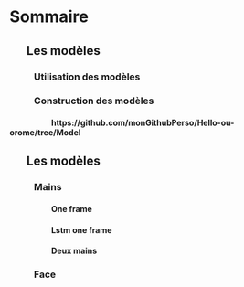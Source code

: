 


<h1>Sommaire</h1>

<h2>
        &nbsp;&nbsp;&nbsp;&nbsp;&nbsp;
        Les modèles 
</h2>
        
<h3>
        &nbsp;&nbsp;&nbsp;&nbsp;&nbsp;&nbsp;&nbsp;&nbsp;&nbsp;&nbsp;
        Utilisation des modèles
</h3>
        
<h3>
        &nbsp;&nbsp;&nbsp;&nbsp;&nbsp;&nbsp;&nbsp;&nbsp;&nbsp;&nbsp;
        Construction des modèles
</h3>
            
<h4>
        &nbsp;&nbsp;&nbsp;&nbsp;&nbsp;&nbsp;&nbsp;&nbsp;&nbsp;&nbsp;
        &nbsp;&nbsp;&nbsp;&nbsp;&nbsp;&nbsp;&nbsp;&nbsp;&nbsp;&nbsp;
        https://github.com/monGithubPerso/Hello-ou-orome/tree/Model 
</h4>

<h2>    
        &nbsp;&nbsp;&nbsp;&nbsp;&nbsp;
        Les modèles 
</h2>

<h3>       
        &nbsp;&nbsp;&nbsp;&nbsp;&nbsp;&nbsp;&nbsp;&nbsp;&nbsp;&nbsp;
        Mains 
</h3>
        
<h4>            
        &nbsp;&nbsp;&nbsp;&nbsp;&nbsp;&nbsp;&nbsp;&nbsp;&nbsp;&nbsp;
        &nbsp;&nbsp;&nbsp;&nbsp;&nbsp;&nbsp;&nbsp;&nbsp;&nbsp;&nbsp;
        One frame
</h4>
            
<h4>            
        &nbsp;&nbsp;&nbsp;&nbsp;&nbsp;&nbsp;&nbsp;&nbsp;&nbsp;&nbsp;
        &nbsp;&nbsp;&nbsp;&nbsp;&nbsp;&nbsp;&nbsp;&nbsp;&nbsp;&nbsp;
        Lstm one frame
</h4>
        
<h4>
        &nbsp;&nbsp;&nbsp;&nbsp;&nbsp;&nbsp;&nbsp;&nbsp;&nbsp;&nbsp;
        &nbsp;&nbsp;&nbsp;&nbsp;&nbsp;&nbsp;&nbsp;&nbsp;&nbsp;&nbsp;
        Deux mains
</h4>
            
<h3>     
        &nbsp;&nbsp;&nbsp;&nbsp;&nbsp;&nbsp;&nbsp;&nbsp;&nbsp;&nbsp;
        Face 
</h3>
  
  
  
  
  
  
  
   
  



